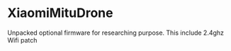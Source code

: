 # XiaomiMituDrone
Unpacked optional firmware for researching purpose. This include 2.4ghz Wifi patch
